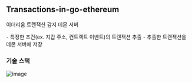 ## Transactions-in-go-ethereum
이더리움 트랜잭션 감지 데몬 서버

<About the Project>
- 특정한 조건(ex. 지갑 주소, 컨트랙트 이벤트)의 트랜잭션 추출
- 추출한 트랜잭션을 데몬 서버에 저장


### 기술 스택
![image](https://user-images.githubusercontent.com/65848709/212392432-6add7637-1756-4775-8f91-938afbc225e1.png)
